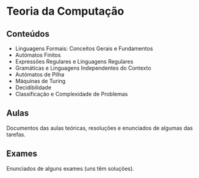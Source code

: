 # Teoria da Computação
## Conteúdos
* Linguagens Formais: Conceitos Gerais e Fundamentos
* Autómatos Finitos
* Expressões Regulares e Linguagens Regulares
* Gramáticas e Linguagens Independentes do Contexto
* Autómatos de Pilha
* Máquinas de Turing
* Decidibilidade
* Classificação e Complexidade de Problemas
## Aulas
Documentos das aulas teóricas, resoluções e enunciados de algumas das tarefas.
## Exames
Enunciados de alguns exames (uns têm soluções).
